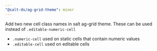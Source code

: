 ```yaml
---
"@salt-ds/ag-grid-theme": minor
---
```


Add two new cell class names in salt ag-grid theme. These can be used instead of `.editable-numeric-cell`

- `.numeric-cell` used on static cells that contain numeric values
- `.editable-cell` used on editable cells
